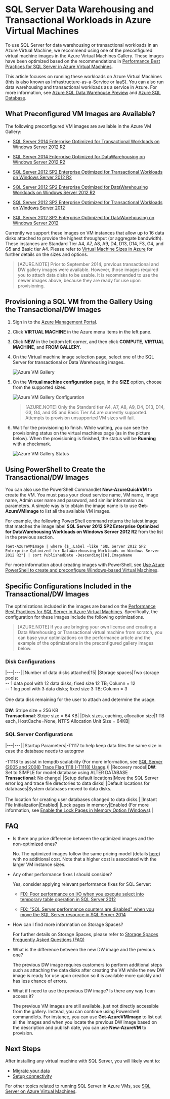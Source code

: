 <properties 
	pageTitle="SQL Server Data Warehousing and Transactional Workloads in Azure Virtual Machines"
	description="Describes the preconfigured and optimized SQL Server virtual machine images in Azure for data warehousing and OLTP workloads."
	services="virtual-machines"
	documentationCenter="na"
	authors="rothja"
	manager="jeffreyg"
	editor="monicar" />
<tags 
	ms.service="virtual-machines"
	ms.date="08/19/2015"
	wacn.date="" />

# SQL Server Data Warehousing and Transactional Workloads in Azure Virtual Machines

To use SQL Server for data warehousing or transactional workloads in an Azure Virtual Machine, we recommend using one of the preconfigured virtual machine images in the Azure Virtual Machines Gallery. These images have been optimized based on the recommendations in [Performance Best Practices for SQL Server in Azure Virtual Machines](https://msdn.microsoft.com/zh-cn/library/azure/dn133149.aspx).

This article focuses on running these workloads on Azure Virtual Machines (this is also known as Infrastructure-as-a-Service or IaaS). You can also run data warehousing and transactional workloads as a service in Azure. For more information, see [Azure SQL Data Warehouse Preview](/documentation/services/sql-data-warehouse/) and [Azure SQL Database](/documentation/services/sql-database/).

## What Preconfigured VM Images are Available?

The following preconfigured VM images are available in the Azure VM Gallery:

- [SQL Server 2014 Enterprise Optimized for Transactional Workloads on Windows Server 2012 R2](http://azure.microsoft.com/marketplace/partners/microsoft/sqlserver2014fortransactionalworkloadswindowsserver2012r2/)

- [SQL Server 2014 Enterprise Optimized for DataWarehousing on Windows Server 2012 R2](http://azure.microsoft.com/marketplace/partners/microsoft/sqlserver2014datawarehousingwindowsserver2012r2/)

- [SQL Server 2012 SP2 Enterprise Optimized for Transactional Workloads on Windows Server 2012 R2](http://azure.microsoft.com/marketplace/partners/microsoft/sqlserver2012sp2fortransactionalworkloadswindowsserver2012r2)

- [SQL Server 2012 SP2 Enterprise Optimized for DataWarehousing Workloads on Windows Server 2012 R2](http://azure.microsoft.com/marketplace/partners/microsoft/sqlserver2012sp2datawarehousingworkloadswindowsserver2012r2)

- [SQL Server 2012 SP2 Enterprise Optimized for Transactional Workloads on Windows Server 2012](http://azure.microsoft.com/marketplace/partners/microsoft/sqlserver2012sp2fortransactionalworkloadswindowsserver2012/)

- [SQL Server 2012 SP2 Enterprise Optimized for DataWarehousing on Windows Server 2012](http://azure.microsoft.com/marketplace/partners/microsoft/sqlserver2012sp2datawarehousingworkloadswindowsserver2012/)

Currently we support these images on VM instances that allow up to 16 data disks attached to provide the highest throughput (or aggregate bandwidth). These instances are Standard Tier A4, A7, A8, A9, D4, D13, D14, F3, G4, and G5 and Basic tier A4. Please refer to [Virtual Machine Sizes in Azure](/documentation/articles/virtual-machines-size-specs) for further details on the sizes and options.

>[AZURE.NOTE] Prior to September 2014, previous transactional and DW gallery images were available. However, those images required you to attach data disks to be usable. It is recommended to use the newer images above, because they are ready for use upon provisioning.

## Provisioning a SQL VM from the Gallery Using the Transactional/DW Images

1. Sign in to the [Azure Management Portal](http://manage.windowsazure.cn/).

1. Click **VIRTUAL MACHINE** in the Azure menu items in the left pane.

1. Click **NEW** in the bottom left corner, and then click **COMPUTE**, **VIRTUAL MACHINE**, and **FROM GALLERY**.

1. On the Virtual machine image selection page, select one of the SQL Server for transactional or Data Warehousing images.

	![Azure VM Gallery](./media/virtual-machines-sql-server-dw-and-oltp-workloads/IC814362.png)

1. On the **Virtual machine configuration** page, in the **SIZE** option, choose from the supported sizes.

	![Azure VM Gallery Configuration](./media/virtual-machines-sql-server-dw-and-oltp-workloads/IC814363.png)

	>[AZURE.NOTE] Only the Standard tier A4, A7, A8, A9, D4, D13, D14, G3, G4, and G5 and Basic Tier A4 are currently supported. Attempts to provision unsupported VM sizes will fail.

1. Wait for the provisioning to finish. While waiting, you can see the provisioning status on the virtual machines page (as in the picture below). When the provisioning is finished, the status will be **Running** with a checkmark.

	![Azure VM Gallery Status](./media/virtual-machines-sql-server-dw-and-oltp-workloads/IC814364.png)

## Using PowerShell to Create the Transactional/DW Images

You can also use the PowerShell Commandlet **New-AzureQuickVM** to create the VM. You must pass your cloud service name, VM name, image name, Admin user name and password, and similar information as parameters. A simple way is to obtain the image name is to use **Get-AzureVMImage** to list all the available VM images.

For example, the following PowerShell command returns the latest image that matches the image label **SQL Server 2012 SP2 Enterprise Optimized for DataWarehousing Workloads on Windows Server 2012 R2** from the list in the previous section.

	(Get-AzureVMImage | where {$_.Label -like "SQL Server 2012 SP2 Enterprise Optimized for DataWarehousing Workloads on Windows Server 2012 R2"} | sort PublishedDate -Descending)[0].ImageName

For more information about creating images with PowerShell, see [Use Azure PowerShell to create and preconfigure Windows-based Virtual Machines](/documentation/articles/virtual-machines-ps-create-preconfigure-windows-vms).

## Specific Configurations Included in the Transactional/DW Images

The optimizations included in the images are based on the [Performance Best Practices for SQL Server in Azure Virtual Machines](https://msdn.microsoft.com/zh-cn/library/azure/dn133149.aspx). Specifically, the configuration for these images include the following optimizations.

>[AZURE.NOTE] If you are bringing your own license and creating a Data Warehousing or Transactional virtual machine from scratch, you can base your optimizations on the performance article and the example of the optimizations in the preconfigured gallery images below.

### Disk Configurations


|---|---|
|Number of data disks attached|15|
|Storage spaces|Two storage pools:<br/>-- 1 data pool with 12 data disks; fixed size 12 TB; Column = 12<br/>-- 1 log pool with 3 data disks; fixed size 3 TB; Column = 3<br/><br/>One data disk remaining for the user to attach and determine the usage.<br/><br/>**DW**: Stripe size = 256 KB<br/>**Transactional**: Stripe size = 64 KB|
|Disk sizes, caching, allocation size|1 TB each, HostCache=None, NTFS Allocation Unit Size = 64KB|

### SQL Server Configurations

|---|---|
|Startup Parameters|-T1117 to help keep data files the same size in case the database needs to autogrow<br/><br/>-T1118 to assist in tempdb scalability (For more information, see [SQL Server (2005 and 2008) Trace Flag 1118 (-T1118) Usage](http://blogs.msdn.com/b/psssql/archive/2008/12/17/sql-server-2005-and-2008-trace-flag-1118-t1118-usage.aspx?WT.mc_id=Blog_SQL_Announce_Announce).)|
|Recovery model|**DW**: Set to SIMPLE for model database using ALTER DATABASE<br/>**Transactional**: No change|
|Setup default locations|Move the SQL Server error log and trace file directories to data disks|
|Default locations for databases|System databases moved to data disks.<br/><br/>The location for creating user databases changed to data disks.|
|Instant File Initialization|Enabled|
|Lock pages in memory|Enabled (For more information, see [Enable the Lock Pages in Memory Option (Windows)](https://msdn.microsoft.com/zh-cn/library/ms190730.aspx).|

## FAQ

- Is there any price difference between the optimized images and the non-optimized ones?

	No. The optimized images follow the same pricing model (details [here](/home/features/virtual-machines/#price)) with no additional cost. Note that a higher cost is associated with the larger VM instance sizes.

- Any other performance fixes I should consider?

	Yes, consider applying relevant performance fixes for SQL Server:

	- [FIX: Poor performance on I/O when you execute select into temporary table operation in SQL Server 2012](https://support.microsoft.com/kb/2958012)

	- [FIX: "SQL Server performance counters are disabled" when you move the SQL Server resource in SQL Server 2014](http://support.microsoft.com/kb/2973444)

- How can I find more information on Storage Spaces?

	For further details on Storage Spaces, please refer to [Storage Spaces Frequently Asked Questions (FAQ)](http://social.technet.microsoft.com/wiki/contents/articles/11382.storage-spaces-frequently-asked-questions-faq.aspx)

- What is the difference between the new DW image and the previous one?

	The previous DW image requires customers to perform additional steps such as attaching the data disks after creating the VM while the new DW image is ready for use upon creation so it is available more quickly and has less chance of errors.

- What if I need to use the previous DW image? Is there any way I can access it?

	The previous VM images are still available, just not directly accessible from the gallery. Instead, you can continue using Powershell commandlets. For instance, you can use **Get-AzureVMImage** to list out all the images and when you locate the previous DW image based on the description and publish date, you can use **New-AzureVM** to provision.

## Next Steps

After installing any virtual machine with SQL Server, you will likely want to:

- [Migrate your data](/documentation/articles/virtual-machines-migrate-onpremises-database)
- [Setup connectivity](/documentation/articles/virtual-machines-sql-server-connectivity)

For other topics related to running SQL Server in Azure VMs, see [SQL Server on Azure Virtual Machines](/documentation/articles/virtual-machines-sql-server-infrastructure-services).
